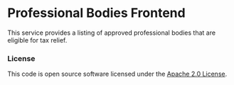
# Professional Bodies Frontend

This service provides a listing of approved professional bodies that are eligible for tax relief.

### License

This code is open source software licensed under the [Apache 2.0 License]("http://www.apache.org/licenses/LICENSE-2.0.html").
